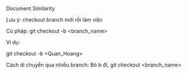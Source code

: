Document Similarity

Lưu ý: checkout branch mới rồi làm việc

Cú pháp: git checkout -b <branch_name>

Ví dụ:

git checkout -b <Quan_Hoang>
  
Cách di chuyển qua nhiều branch: Bỏ b đi, git checkout <branch_name>

